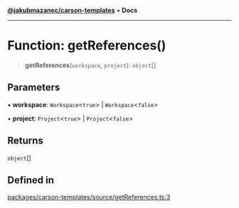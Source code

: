 [**@jakubmazanec/carson-templates**](../README.md) • **Docs**

---

# Function: getReferences()

> **getReferences**(`workspace`, `project`): `object`[]

## Parameters

• **workspace**: `Workspace`\<`true`\> \| `Workspace`\<`false`\>

• **project**: `Project`\<`true`\> \| `Project`\<`false`\>

## Returns

`object`[]

## Defined in

[packages/carson-templates/source/getReferences.ts:3](https://github.com/jakubmazanec/tools/blob/043f017b24789eba8a7eb285e0e1042ac4eaaeea/packages/carson-templates/source/getReferences.ts#L3)
